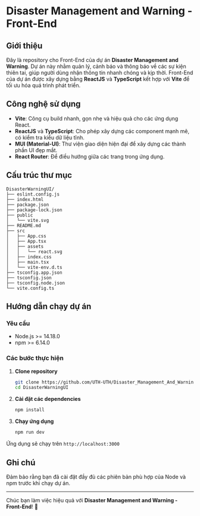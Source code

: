 # Disaster Management and Warning - Front-End

## Giới thiệu
Đây là repository cho Front-End của dự án **Disaster Management and Warning**. Dự án này nhằm quản lý, cảnh báo và thông báo về các sự kiện thiên tai, giúp người dùng nhận thông tin nhanh chóng và kịp thời. Front-End của dự án được xây dựng bằng **ReactJS** và **TypeScript** kết hợp với **Vite** để tối ưu hóa quá trình phát triển. 

## Công nghệ sử dụng
- **Vite**: Công cụ build nhanh, gọn nhẹ và hiệu quả cho các ứng dụng React.
- **ReactJS** và **TypeScript**: Cho phép xây dựng các component mạnh mẽ, có kiểm tra kiểu dữ liệu tĩnh.
- **MUI (Material-UI)**: Thư viện giao diện hiện đại để xây dựng các thành phần UI đẹp mắt.
- **React Router**: Để điều hướng giữa các trang trong ứng dụng.

## Cấu trúc thư mục
```
DisasterWarningUI/
├── eslint.config.js
├── index.html
├── package.json
├── package-lock.json
├── public
│   └── vite.svg
├── README.md
├── src
│   ├── App.css
│   ├── App.tsx
│   ├── assets
│   │   └── react.svg
│   ├── index.css
│   ├── main.tsx
│   └── vite-env.d.ts
├── tsconfig.app.json
├── tsconfig.json
├── tsconfig.node.json
└── vite.config.ts
```

## Hướng dẫn chạy dự án

### Yêu cầu
- Node.js >= 14.18.0
- npm >= 6.14.0

### Các bước thực hiện

1. **Clone repository**
    ```bash
    git clone https://github.com/UTH-UTH/Disaster_Management_And_Warning_FE
    cd DisasterWarningUI
    ```

2. **Cài đặt các dependencies**
    ```bash
    npm install
    ```

3. **Chạy ứng dụng**
    ```bash
    npm run dev
    ```

Ứng dụng sẽ chạy trên `http://localhost:3000`

## Ghi chú
Đảm bảo rằng bạn đã cài đặt đầy đủ các phiên bản phù hợp của Node và npm trước khi chạy dự án.

---

Chúc bạn làm việc hiệu quả với **Disaster Management and Warning - Front-End**! 🎉
